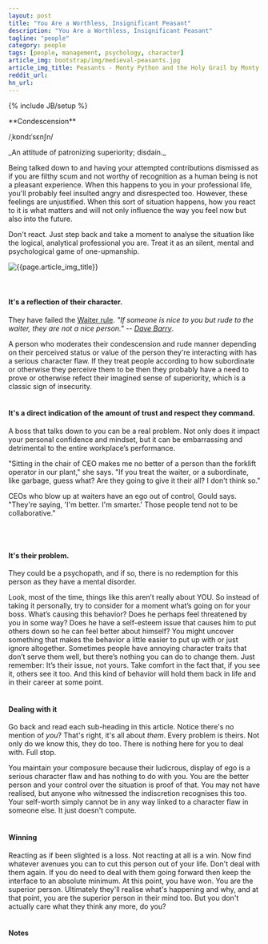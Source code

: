 ```yaml
---
layout: post
title: "You Are a Worthless, Insignificant Peasant"
description: "You Are a Worthless, Insignificant Peasant"
tagline: "people"
category: people
tags: [people, management, psychology, character]
article_img: bootstrap/img/medieval-peasants.jpg
article_img_title: Peasants - Monty Python and the Holy Grail by Monty Python
reddit_url:
hn_url:
---
```

{% include JB/setup %}
<div class="intro">
<div class="intro-txt">
<span markdown="span">
**Condescension**
</span>

/ˌkɒndɪˈsɛnʃn/

<p>
<span markdown="span">_An attitude of patronizing superiority; disdain._</span>
</p>
<p>
Being talked down to and having your attempted contributions dismissed as if you are filthy scum and not worthy of recognition as a human being is not a pleasant experience. When this happens to you in your professional life, you'll probably feel insulted angry and disrespected too. However, these feelings are unjustified. When this sort of situation happens, how you react to it is what matters and will not only influence the way you feel now but also into the future.
</p>
<p>
Don't react. Just step back and take a moment to analyse the situation like the logical, analytical professional you are. Treat it as an silent, mental and psychological game of one-upmanship.
</p>

</div>
<div class="intro-img-border">
<div class="intro-img-bevel">
<div class="intro-img">
<img class="article-image" title="{{page.article_img_title}}" src="{{ASSET_PATH}}/{{page.article_img}}"/>
</div>
</div>
</div>
</div>
<br/>
<br/>

#### It's a reflection of their character.
They have failed the [Waiter rule][1]. _"If someone is nice to you but rude to the waiter, they are not a nice person."_ -- <cite>[Dave Barry][2]</cite>. 

A person who moderates their condescension and rude manner depending on their perceived status or value of the person they're interacting with has a serious character flaw. If they treat people according to how subordinate or otherwise they perceive them to be then they probably have a need to prove or otherwise refect their imagined sense of superiority, which is a classic sign of insecurity.
<br/>
<br/>



#### It's a direct indication of the amount of trust and respect they command.

A boss that talks down to you can be a real problem. Not only does it impact your personal confidence and mindset, but it can be embarrassing and detrimental to the entire workplace’s performance. 

"Sitting in the chair of CEO makes me no better of a person than the forklift operator in our plant," she says. "If you treat the waiter, or a subordinate, like garbage, guess what? Are they going to give it their all? I don't think so."

CEOs who blow up at waiters have an ego out of control, Gould says. "They're saying, 'I'm better. I'm smarter.' Those people tend not to be collaborative."

<br/>
<br/>



#### It's their problem.
They could be a psychopath, and if so, there is no redemption for this person as they have a mental disorder.

Look, most of the time, things like this aren’t really about YOU. So instead of taking it personally, try to consider for a moment what’s going on for your boss. What’s causing this behavior? Does he perhaps feel threatened by you in some way? Does he have a self-esteem issue that causes him to put others down so he can feel better about himself? You might uncover something that makes the behavior a little easier to put up with or just ignore altogether. Sometimes people have annoying character traits that don’t serve them well, but there’s nothing you can do to change them. Just remember: It’s their issue, not yours. Take comfort in the fact that, if you see it, others see it too. And this kind of behavior will hold them back in life and in their career at some point.
<br/>
<br/>










#### Dealing with it

Go back and read each sub-heading in this article. Notice there's no mention of _you_? That's right, it's all about _them_. Every problem is theirs. Not only do we know this, they do too. There is nothing here for you to deal with. Full stop.

You maintain your composure because their ludicrous, display of ego is a serious character flaw and has nothing to do with you. You are the better person and your control over the situation is proof of that. You may not have realised, but anyone who witnessed the indiscretion recognises this too. Your self-worth simply cannot be in any way linked to a character flaw in someone else. It just doesn't compute.
<br/>
<br/>

#### Winning
Reacting as if been slighted is a loss. Not reacting at all is a win. Now find whatever avenues you can to cut this person out of your life. Don't deal with them again. If you do need to deal with them going forward then keep the interface to an absolute minimum. At this point, you have won. You are the superior person. Ultimately they'll realise what's happening and why, and at that point, you are the superior person in their mind too. But you don't actually care what they think any more, do you?
<br/>
<br/>

#### Notes






[1]:http://en.wikipedia.org/wiki/Waiter_Rule
[2]:http://en.wikipedia.org/wiki/Dave_Barry









